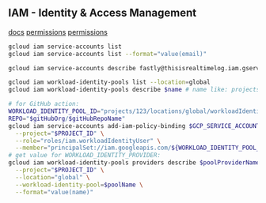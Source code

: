 IAM - Identity & Access Management
-

[docs](https://cloud.google.com/iam/docs/)
[permissions](https://cloud.google.com/iam/docs/permissions-reference)
[permissions](https://cloud.google.com/iam/docs/understanding-roles)

````sh
gcloud iam service-accounts list
gcloud iam service-accounts list --format="value(email)"

gcloud iam service-accounts describe fastly@thisisrealtimelog.iam.gserviceaccount.com

gcloud iam workload-identity-pools list --location=global
gcloud iam workload-identity-pools describe $name # name like: projects/123/locations/global/workloadIdentityPools/$pool/providers/$provider

# for GitHub action:
WORKLOAD_IDENTITY_POOL_ID="projects/123/locations/global/workloadIdentityPools/$poolName"
REPO="$gitHubOrg/$gitHubRepoName"
gcloud iam service-accounts add-iam-policy-binding $GCP_SERVICE_ACCOUNT_EMAIL \
  --project="$PROJECT_ID" \
  --role="roles/iam.workloadIdentityUser" \
  --member="principalSet://iam.googleapis.com/${WORKLOAD_IDENTITY_POOL_ID}/attribute.repository/${REPO}"
# get value for WORKLOAD_IDENTITY_PROVIDER:
gcloud iam workload-identity-pools providers describe $poolProviderName \
  --project="$PROJECT_ID" \
  --location="global" \
  --workload-identity-pool=$poolName \
  --format="value(name)"

````

